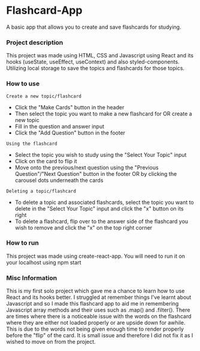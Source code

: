 # Flashcard-App
A basic app that allows you to create and save flashcards for studying.

### Project description
This project was made using HTML, CSS and Javascript using React and its hooks (useState, useEffect, useContext) and also styled-components.
Utilizing local storage to save the topics and flashcards for those topics.

### How to use
`Create a new topic/flashcard`
 - Click the "Make Cards" button in the header
 - Then select the topic you want to make a new flashcard for OR create a new topic
 - Fill in the question and answer input
 - Click the "Add Question" button in the footer

`Using the flashcard`
 - Select the topic you wish to study using the "Select Your Topic" input
 - Click on the card to flip it
 - Move onto the previous/next question using the "Previous Question"/"Next Question" button in the footer OR by clicking the carousel dots underneath the cards

`Deleting a topic/flashcard`
 - To delete a topic and associated flashcards, select the topic you want to delete in the "Select Your Topic" input and click the "x" button on its right
 - To delete a flashcard, flip over to the answer side of the flashcard you wish to remove and click the "x" on the top right corner

### How to run
This project was made using create-react-app. You will need to run it on your localhost using npm start

### Misc Information
This is my first solo project which gave me a chance to learn how to use React and its hooks better.
I struggled at remember things I've learnt about Javascript and so I made this flashcard app to aid me in remembering Javascript array methods and their uses such as .map() and .filter().
There are times where there is a noticeable issue with the words on the flashcard where they are either not loaded properly or are upside down for awhile. This is due to the words not being given enough time to render properly before the "flip" of the card. It is small issue and therefore I did not fix it as I wished to move on from the project.
